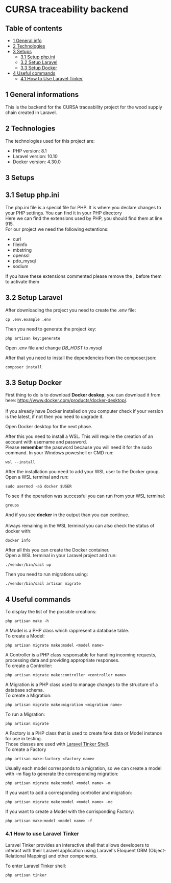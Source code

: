 # CURSA traceability backend

## Table of contents
* [1 General info](#1-general-informations)
* [2 Technologies](#2-technologies)
* [3 Setups](#3-setups)
    * [3.1 Setup php.ini](#31-setup-phpini)
    * [3.2 Setup Laravel](#32-setup-laravel)
    * [3.3 Setup Docker](#33-setup-docker)
* [4 Useful commands](#4-useful-commands)
    * [4.1 How to Use Laravel Tinker](#41-how-to-use-laravel-tinker)

## 1 General informations
This is the backend for the CURSA traceability project for the wood supply chain created in Laravel.

## 2 Technologies
The technologies used for this project are:
* PHP version: 8.1
* Laravel version: 10.10
* Docker version: 4.30.0

## 3 Setups

## 3.1 Setup php.ini
The php.ini file is a special file for PHP. It is where you declare changes to your PHP settings. You can find it in your PHP directory<br>
Here we can find the extensions used by PHP, you should find them at line 915.<br>
For our project we need the following extentions:
* curl
* fileinfo
* mbstring
* openssl
* pdo_mysql
* sodium

If you have these extensions commented please remove the ; before them to activate them

## 3.2 Setup Laravel
After downloading the project you need to create the .env file:
```
cp .env.example .env
```
Then you need to generate the project key:
```
php artisan key:generate
```

Open .env file and change *DB_HOST* to *mysql*

After that you need to install the dependencies from the composer.json:
```
composer install
```

## 3.3 Setup Docker
First thing to do is to download **Docker deskop**, you can download it from here: https://www.docker.com/products/docker-desktop/. <br>
<br>
If you already have Docker installed on you computer check if your version is the latest, if not then you need to upgrade it.

Open Docker desktop for the next phase.

After this you need to install a WSL. This will require the creation of an account with username and password.<br>
Please **remember** the password because you will need it for the sudo command.
In your Windows poweshell or CMD run:
```
wsl --install
```
After the installation you need to add your WSL user to the Docker group.<br>
Open a WSL terminal and run:
```
sudo usermod -aG docker $USER
```
To see if the operation was successful you can run from your WSL terminal:
```
groups
```
And if you see **docker** in the output than you can continue.<br>
<br>
Always remaining in the WSL terminal you can also check the status of docker with:
```
docker info
```
After all this you can create the Docker container.<br>
Open a WSL terminal in your Laravel project and run:
```
./vendor/bin/sail up
```
Then you need to run migrations using:
```
./vendor/bin/sail artisan migrate
```

## 4 Useful commands
To display the list of the possible creations:
```
php artisan make -h
```
A Model is a PHP class which rappresent a database table.<br>
To create a Model:
```
php artisan migrate make:model <model name>
```
A Controller is a PHP class responsable for handling incoming requests, processing data and providing appropriate responses.<br>
To create a Controller:
```
php artisan migrate make:controller <controller name>
```
A Migration is a PHP class used to manage changes to the structure of a database schema.<br>
To create a Migration:
```
php artisan migrate make:migration <migration name>
```
To run a Migration:
```
php artisan migrate
```
A Factory is a PHP class that is used to create fake data or Model instance for use in testing.<br>
Those classes are used with [Laravel Tinker Shell](#41-how-to-use-laravel-tinker).<br>
To create a Factory
```
php artisan make:factory <factory name>
```
Usually each model corresponds to a migration, so we can create a model with -m flag to generate the corresponding migration:
```
php artisan migrate make:model <model name> -m
```
If you want to add a corresponding controller and migration:
```
php artisan migrate make:model <model name> -mc
```
If you want to create a Model with the corrisponding Factory:
```
php artisan make:model <model name> -f
```

### 4.1 How to use Laravel Tinker
Laravel Tinker provides an interactive shell that allows developers to interact with their Laravel application using Laravel's Eloquent ORM (Object-Relational Mapping) and other components.

To enter Laravel Tinker shell:
```
php artisan tinker
```
